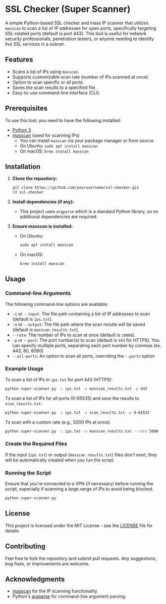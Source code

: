 
# SSL Checker (Super Scanner)

A simple Python-based SSL checker and mass IP scanner that utilizes `masscan` to scan a list of IP addresses for open ports, specifically targeting SSL-related ports (default is port 443). This tool is useful for network security professionals, penetration testers, or anyone needing to identify live SSL services in a subnet.

## Features

- Scans a list of IPs using `masscan`.
- Supports customizable scan rate (number of IPs scanned at once).
- Option to scan specific or all ports.
- Saves the scan results to a specified file.
- Easy-to-use command-line interface (CLI).

## Prerequisites

To use this tool, you need to have the following installed:

- [Python 3](https://www.python.org/downloads/)
- [masscan](https://github.com/robertdavidgraham/masscan) (used for scanning IPs)
  - You can install `masscan` via your package manager or from source.
  - On Ubuntu: `sudo apt install masscan`
  - On macOS: `brew install masscan`

## Installation

1. **Clone the repository:**

   ```bash
   git clone https://github.com/yourusername/ssl-checker.git
   cd ssl-checker
   ```

2. **Install dependencies (if any):**
   - This project uses `argparse` which is a standard Python library, so no additional dependencies are required.

3. **Ensure masscan is installed:**
   - On Ubuntu:
     ```bash
     sudo apt install masscan
     ```
   - On macOS:
     ```bash
     brew install masscan
     ```

## Usage

### Command-line Arguments

The following command-line options are available:

- `-i` or `--input`: The file path containing a list of IP addresses to scan (default is `ips.txt`).
- `-o` or `--output`: The file path where the scan results will be saved (default is `masscan_results.txt`).
- `--rate`: The number of IPs to scan at once (default is `10000`).
- `-p` or `--port`: The port number(s) to scan (default is `443` for HTTPS). You can specify multiple ports, separating each port number by commas (ex. 443, 80, 8080)
- `--all-ports`: An option to scan all ports, overriding the `--ports` option

### Example Usage

To scan a list of IPs in `ips.txt` for port 443 (HTTPS):

```bash
python super-scanner.py -i ips.txt -o masscan_results.txt -p 443
```

To scan a list of IPs for all ports (0-65535) and save the results to `scan_results.txt`:

```bash
python super-scanner.py -i ips.txt -o scan_results.txt -p 0-65535
```

To scan with a custom rate (e.g., 5000 IPs at once):

```bash
python super-scanner.py -i ips.txt -o masscan_results.txt --rate 5000
```

### Create the Required Files

If the input (`ips.txt`) or output (`masscan_results.txt`) files don't exist, they will be automatically created when you run the script.

### Running the Script

Ensure that you're connected to a VPN (if necessary) before running the script, especially if scanning a large range of IPs to avoid being blocked.

```bash
python super-scanner.py
```

## License

This project is licensed under the MIT License - see the [LICENSE](LICENSE) file for details.

## Contributing

Feel free to fork the repository and submit pull requests. Any suggestions, bug fixes, or improvements are welcome.

## Acknowledgments

- [masscan](https://github.com/robertdavidgraham/masscan) for the IP scanning functionality.
- Python's [argparse](https://docs.python.org/3/library/argparse.html) for command-line argument parsing.
